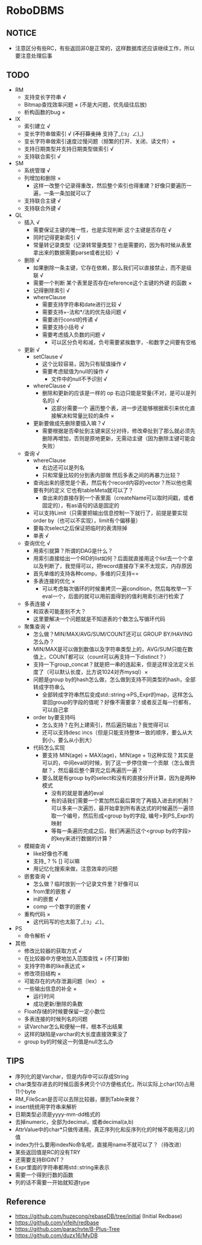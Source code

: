 # RoboDBMS
## NOTICE
 - 注意区分有些RC，有些返回非0是正常的，这样数据库还应该继续工作，所以要注意处理后事
## TODO
 - RM
    - 支持变长字符串 √
    - Bitmap查找效率问题 × (不是大问题，优先级往后放)
    - 析构函数的bug ×
 - IX
    - 索引建立 √
    - 变长字符串做索引 √ (~~不打算支持~~ 支持了_(:з」∠)_)
    - 变长字符串做索引速度过慢问题（频繁的打开、关闭、读文件）×
    - 支持日期类型并支持日期类型做索引 √
    - 支持联合索引 √
 - SM
    - 系统管理 √
    - 列增加和删除 ×
        - 这样一改整个记录得重改，然后整个索引也得重建？好像只要遍历一遍，一条一条加就可以了
    - 支持联合主键 √
    - 支持联合外键 √
 - QL
    - 插入 √
        - 需要保证主键的唯一性，也是实现判断 这个主键是否存在 √
        - 同时记得更新索引 √
        - 常量转记录类型（记录转常量类型？也是需要的，因为有时候从表里拿出来的数据需要parse或者比较）√
    - 删除 √
        - 如果删除一条主键，它存在依赖，那么我们可以直接禁止，而不是级联 √
        - 需要一个判断 某个表里是否存在reference这个主键的外键 的函数 ×
        - 记得删除索引 √
        - whereClause 
            - 需要支持字符串和date进行比较 √
            - 需要支持+-法和*/法的优先级问题 √
            - 需要进行const的传递 √
            - 需要支持小括号 √
            - 需要考虑插入负数的问题 √
                -  可以区分负号和减，负号需要紧挨数字，-和数字之间要有空格
    - 更新 √
        - setClause √
            - 这个比较容易，因为只有赋值操作 √
            - 需要考虑赋值为null的操作 √
                - 文件中的null不予识别 √
        - whereClause √
            - 删除和更新的应该是一样的 op 右边只能是常量(不对，是可以是列名的) √
                - 这部分需要一个  遍历整个表，进一步还能够根据索引来优化直接解决和常量比较的条件 ×
        - 更新要做成先删除要插入嘛？√
            - 需要根据是否牵扯到主键来区分对待，修改牵扯到了那么就必须先删除再增加，否则是原地更新，无需动主键（因为删除主键可能会失败）
    - 查询 √
        - whereClause
            - 右边还可以是列名
            - 只和常量比较的分到表内部做 然后多表之间的再暴力比较？
        - 查询出来的感觉是个表，然后有个record内容的vector？所以他也需要有列的定义 它也有tableMeta就可以了？
            - 查出来的直接存到一个表里面（createName可以取时间戳，或者固定的），有as语句的话是固定的
        - 可以支持Limit（只需要把输出信息控制一下就行了，前提是要实现order by（也可以不实现），limit有个偏移量）
        - 要每次select之后保证把临时的表清除掉
        - 单表 √
    - 查询优化 √
        - 用索引就算？所谓的DAG是什么？
        - 用索引直接给出一个RID的list如何？后面就直接用这个list去一个个拿以及判断了，我觉得可以，把record直接存下来不太现实，内存原因
        - 首先单维的支持各种comp，多维的只支持==
        - 多表连接的优化 ×
            - 可以考虑每次循环的时候重拷贝一遍condition，然后每枚举一下eval一个，后面的就可以用前面得到的值利用索引进行检索了
    - 多表连接 √
        - 和双表可能差别不大？
        - 这里要解决一个问题就是不知道表的个数怎么写循环代码
    - 聚集查询 √
        - 怎么做？MIN/MAX/AVG/SUM/COUNT还可以  GROUP BY/HAVING 怎么办？
        - MIN/MAX是可以做到数值以及字符串类型上的，AVG/SUM只能在数值上，COUNT都可以（count可以再支持一下distinct？）
        - 支持一下group_concat？就是把一串的连起来，但是这样没法定义长度了（可以默认长度，比方说1024对齐mysql）×
        - 问题是group by的hash怎么做，怎么做到支持不同类型的hash，全部转成字符串么
            - 全部转成字符串然后变成std::string->PS_Expr的map，这样怎么拿回group的字段的值呢？好像不需要拿？或者反正每一行都有，可以自己拿
        - order by要支持吗 
            - 怎么支持？在列上建索引，然后遍历输出？我觉得可以
            - 还可以支持desc incs（但是只能支持整体一致的顺序，要么从大到小，要么从小到大）
        - 代码怎么实现
            - 要支持 MIN(age) + MAX(age)，MIN(age + 1)这种实现？其实是可以的，中间eval的时候，到了这一步停住做一个贡献（怎么做贡献？，然后最后整个算完之后再遍历一遍？   
            - 要么就是有group by的select和没有的直接分开计算，因为是两种模式
                - 没有的就是普通的eval
                - 有的话我们需要一个累加然后最后算完了再插入进去的机制？可以多来一次遍历，最开始拿到所有表达式的时候遍历一遍领取一个编号，然后形成<group by的字段, 编号>到PS_Expr的映射
                - 等每一条遍历完成之后，我们再遍历这个<group by的字段>的key来进行数据的计算？
    - 模糊查询 √
        - like好像也不难
        - 支持_ ? % [] 可以嘛
        - 用记忆化搜索来做，注意效率的问题
    - 嵌套查询 √
        - 怎么做？临时放到一个记录文件里？好像可以
        - from里的嵌套 √
        - in的嵌套 √
        - comp 一个数字的嵌套 √
    - 重构代码 ×
        - 这代码写的也太脏了_(:з」∠)_
 - PS
    - 命令解析 √
 - 其他
    - 修改比较器的获取方式 √
    - 在比较器中方便地加入范围查找 × (不打算做)
    - 支持字符串的like表达式 ×
    - 修改项目结构 ×
    - 可能存在的内存泄漏问题（lex） ×
    - 一些输出信息的补全 ×
        - 运行时间
        - 成功更新/删除的条数
    - Float存储的时候要保留一定小数位    
    - 多表连接的时候列名的问题
    - 读Varchar怎么和便秘一样，根本不出结果
    - 这样的缺陷是varchar的大长度直接效果没了
    - group by的时候这一列值是null怎么办
## TIPS
 - 序列化的是Varchar，但是内存中可以存成String
 - char类型存进去的时候后面多拷贝个\0方便格式化，所以实际上char(10)占用11个byte
 - RM_FileScan是否可以去除比较器，挪到Table来做？
 - insert统统用字符串来解析
 - 日期类型必须是yyyy-mm-dd格式的
 - 去掉numeric，全部为decimal，或者decimal(a,b)
 - AttrValue中的char*只做传递用，真正序列化和反序列化的时候不能用这儿的值
 - index为什么要用indexNo命名呢，直接用name不就可以了？（待改进）
 - 某些返回值是RC的没有TRY
 - 还需要支持BIGINT？
 - Expr里面的字符串都用std::string来表示
 - 需要一个得到行数的函数
 - 列的话不需要一开始就知道type
## Reference
 - https://github.com/huzecong/rebaseDB/tree/initial (Initial Redbase)
 - https://github.com/yifeih/redbase
 - https://github.com/parachvte/B-Plus-Tree
 - https://github.com/duzx16/MyDB
 
